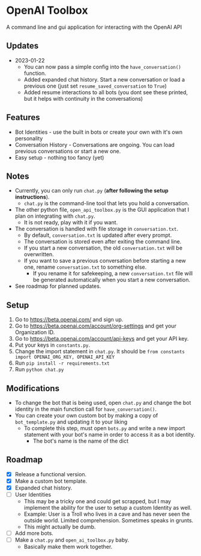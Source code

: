 # OpenAI Toolbox
A command line and gui application for interacting with the OpenAI API

## Updates
- 2023-01-22 
  - You can now pass a simple config into the ```have_conversation()``` function.
  - Added expanded chat history. Start a new conversation or load a previous one (just set ```resume_saved_conversation``` to ```True```)
  - Added resume interactions to all bots (you dont see these printed, but it helps with continuity in the conversations)

## Features
- Bot Identities - use the built in bots or create your own with it's own personality
- Conversation History - Conversations are ongoing. You can load previous conversations or start a new one.
- Easy setup - nothing too fancy (yet)

## Notes
- Currently, you can only run ```chat.py``` (**after following the setup instructions**).
  - ```chat.py``` is the command-line tool that lets you hold a conversation.
- The other python file, ```open_api_toolbox.py``` is the GUI application that I plan on integrating with ```chat.py```.
  - It is not ready, play with it if you want.
- The conversation is handled with file storage in ```conversation.txt```.
  - By default, ```conversation.txt``` is updated after every prompt.
  - The conversation is stored even after exiting the command line.
  - If you start a new conversation, the old ```conversation.txt``` will be overwritten.
  - If you want to save a previous conversation before starting a new one, rename ```conversation.txt``` to something else.
    - If you rename it for safekeeping, a new ```conversation.txt``` file will be generated automatically when you start a new conversation.
- See roadmap for planned updates.

## Setup
1. Go to https://beta.openai.com/ and sign up.
2. Go to https://beta.openai.com/account/org-settings and get your Organization ID.
3. Go to https://beta.openai.com/account/api-keys and get your API key.
4. Put your keys in ```constants.py```.
5. Change the import statement in ```chat.py```. It should be ```from constants import OPENAI_ORG_KEY, OPENAI_API_KEY```
6. Run ```pip install -r requirements.txt```
7. Run ```python chat.py```


## Modifications
- To change the bot that is being used, open ```chat.py``` and change the bot identity in the main function call for ```have_conversation()```.
- You can create your own custom bot by making a copy of ```bot_template.py``` and updating it to your liking
  - To complete this step, must open ```bots.py``` and write a new import statement with your bot's name in order to access it as a bot identity.
    - The bot's name is the name of the dict


## Roadmap
- [x] Release a functional version.
- [x] Make a custom bot template.
- [x] Expanded chat history. 
- [ ] User Identities
  - This may be a tricky one and could get scrapped, but I may implement the ability for the user to setup a custom Identity as well.
  - Example: User is a Troll who lives in a cave and has never seen the outside world. Limited comprehension. Sometimes speaks in grunts.
  - This might actually be dumb.
- [ ] Add more bots.
- [ ] Make a ```chat.py``` and ```open_ai_toolbox.py``` baby.
  - Basically make them work together.


